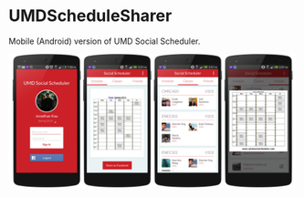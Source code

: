 UMDScheduleSharer
=================
Mobile (Android) version of UMD Social Scheduler.

![ScreenShot](/mockups/all_mockups.jpg)

